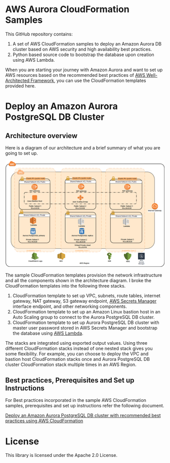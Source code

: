 # AWS Aurora CloudFormation Samples

This GitHub repository contains:

1. A set of AWS CloudFormation samples to deploy an Amazon Aurora DB cluster based on AWS security and high availability best practices.
2. Python based source code to bootstrap the database upon creation using AWS Lambda.

When you are starting your journey with Amazon Aurora and want to set up AWS resources based on the recommended best practices of [AWS Well-Architected Framework](https://docs.aws.amazon.com/wellarchitected/latest/userguide/intro.html#waf), you can use the CloudFormation templates provided here. 

# Deploy an Amazon Aurora PostgreSQL DB Cluster

## Architecture overview

Here is a diagram of our architecture and a brief summary of what you are going to set up.

![](media/AWS-Aurora-Architecture.png)

The sample CloudFormation templates provision the network infrastructure and all the components shown in the architecture diagram. I broke the CloudFormation templates into the following three stacks.

1.	CloudFormation template to set up VPC, subnets, route tables, internet gateway, NAT gateway, S3 gateway endpoint, [AWS Secrets Manager](https://aws.amazon.com/secrets-manager/) interface endpoint, and other networking components.
2.	CloudFormation template to set up an Amazon Linux bastion host in an Auto Scaling group to connect to the Aurora PostgreSQL DB cluster.
3.	CloudFormation template to set up Aurora PostgreSQL DB cluster with master user password stored in AWS Secrets Manager and bootstrap the database using [AWS Lambda](http://aws.amazon.com/lambda).

The stacks are integrated using exported output values. Using three different CloudFormation stacks instead of one nested stack gives you some flexibility. For example, you can choose to deploy the VPC and bastion host CloudFormation stacks once and Aurora PostgreSQL DB cluster CloudFormation stack multiple times in an AWS Region.

## Best practices, Prerequisites and Set up Instructions

For Best practices incorporated in the sample AWS CloudFormation samples, prerequisites and set up instructions refer the following document.

[Deploy an Amazon Aurora PostgreSQL DB cluster with recommended best practices using AWS CloudFormation](Instructions/Deploy%20an%20Amazon%20Aurora%20PostgreSQL%20DB%20cluster%20with%20recommended%20best%20practices%20using%20AWS%20CloudFormation.pdf)


# License

This library is licensed under the Apache 2.0 License. 
